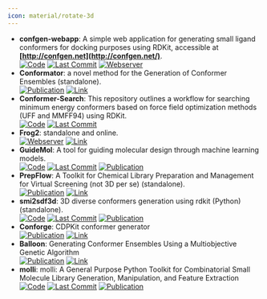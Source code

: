 ```yaml
---
icon: material/rotate-3d
---
```


- **confgen-webapp**: A simple web application for generating small ligand conformers for docking purposes using RDKit, accessible at **[http://confgen.net](http://confgen.net/)**.  
		[![Code](https://img.shields.io/github/stars/Et9797/confgen-webapp?style=for-the-badge&logo=github)](https://github.com/Et9797/confgen-webapp) [![Last Commit](https://img.shields.io/github/last-commit/Et9797/confgen-webapp?style=for-the-badge&logo=github)](https://github.com/Et9797/confgen-webapp) [![Webserver](https://img.shields.io/badge/Webserver-online-brightgreen?style=for-the-badge&logo=cachet&logoColor=65FF8F)](http://confgen.net/) 
- **Conformator**: a novel method for the Generation of Conformer Ensembles (standalone).  
	[![Publication](https://img.shields.io/badge/Publication-Citations:52-blue?style=for-the-badge&logo=bookstack)](https://doi.org/10.1021/acs.jcim.8b00704) [![Link](https://img.shields.io/badge/Link-online-brightgreen?style=for-the-badge&logo=cachet&logoColor=65FF8F)](https://www.zbh.uni-hamburg.de/forschung/amd/software/conformator.html) 
- **Conformer-Search**: This repository outlines a workflow for searching minimum energy conformers based on force field optimization methods (UFF and MMFF94) using RDKit.  
		[![Code](https://img.shields.io/github/stars/mcsorkun/Conformer-Search?style=for-the-badge&logo=github)](https://github.com/mcsorkun/Conformer-Search) [![Last Commit](https://img.shields.io/github/last-commit/mcsorkun/Conformer-Search?style=for-the-badge&logo=github)](https://github.com/mcsorkun/Conformer-Search) 
- **Frog2**: standalone and online.  
	[![Webserver](https://img.shields.io/badge/Webserver-online-brightgreen?style=for-the-badge&logo=cachet&logoColor=65FF8F)](https://mobyle2.rpbs.univ-paris-diderot.fr/cgi-bin/portal.py#forms::Frog2) [![Link](https://img.shields.io/badge/Link-online-brightgreen?style=for-the-badge&logo=cachet&logoColor=65FF8F)](http://mobyle.rpbs.univ-paris-diderot.fr/cgi-bin/portal.py#welcome) 
- **GuideMol**: A tool for guiding molecular design through machine learning models.  
		[![Code](https://img.shields.io/github/stars/jairesdesousa/guidemol?style=for-the-badge&logo=github)](https://github.com/jairesdesousa/guidemol) [![Last Commit](https://img.shields.io/github/last-commit/jairesdesousa/guidemol?style=for-the-badge&logo=github)](https://github.com/jairesdesousa/guidemol) [![Publication](https://img.shields.io/badge/Publication-Citations:1-blue?style=for-the-badge&logo=bookstack)](https://doi.org/10.1002/minf.202300190) 
- **PrepFlow**: A Toolkit for Chemical Library Preparation and Management for Virtual Screening (not 3D per se) (standalone).  
	[![Publication](https://img.shields.io/badge/Publication-Citations:5-blue?style=for-the-badge&logo=bookstack)](https://doi.org/10.1002/minf.202100139) [![Link](https://img.shields.io/badge/Link-online-brightgreen?style=for-the-badge&logo=cachet&logoColor=65FF8F)](https://ifm.chimie.unistra.fr/prepflow) 
- **smi2sdf3d**: 3D diverse conformers generation using rdkit (Python) (standalone).  
		[![Code](https://img.shields.io/github/stars/UnixJunkie/smi2sdf3d?style=for-the-badge&logo=github)](https://github.com/UnixJunkie/smi2sdf3d) [![Last Commit](https://img.shields.io/github/last-commit/UnixJunkie/smi2sdf3d?style=for-the-badge&logo=github)](https://github.com/UnixJunkie/smi2sdf3d) [![Publication](https://img.shields.io/badge/Publication-Citations:178-blue?style=for-the-badge&logo=bookstack)](https://doi.org/10.1021/ci2004658) 
- **Conforge**: CDPKit conformer generator  
	[![Publication](https://img.shields.io/badge/Publication-Citations:6-blue?style=for-the-badge&logo=bookstack)](https://doi.org/10.1021/acs.jcim.3c00563) [![Link](https://img.shields.io/badge/Link-online-brightgreen?style=for-the-badge&logo=cachet&logoColor=65FF8F)](https://cdpkit.org/master/applications/confgen.html) 
- **Balloon**: Generating Conformer Ensembles Using a Multiobjective Genetic Algorithm  
	[![Publication](https://img.shields.io/badge/Publication-Citations:327-blue?style=for-the-badge&logo=bookstack)](https://doi.org/10.1021/ci6005646) [![Link](https://img.shields.io/badge/Link-online-brightgreen?style=for-the-badge&logo=cachet&logoColor=65FF8F)](http://users.abo.fi/mivainio/balloon/) 
- **molli**: molli: A General Purpose Python Toolkit for Combinatorial Small Molecule Library Generation, Manipulation, and Feature Extraction  
		[![Code](https://img.shields.io/github/stars/SEDenmarkLab/molli?style=for-the-badge&logo=github)](https://github.com/SEDenmarkLab/molli) [![Last Commit](https://img.shields.io/github/last-commit/SEDenmarkLab/molli?style=for-the-badge&logo=github)](https://github.com/SEDenmarkLab/molli) [![Publication](https://img.shields.io/badge/Publication-Citations:0-blue?style=for-the-badge&logo=bookstack)](https://doi.org/10.1021/acs.jcim.4c00424) 
